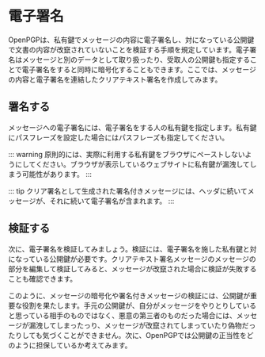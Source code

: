 # 電子署名
OpenPGPは、私有鍵でメッセージの内容に電子署名し、対になっている公開鍵で文書の内容が改竄されていないことを検証する手順を規定しています。電子署名はメッセージと別のデータとして取り扱ったり、受取人の公開鍵も指定することで電子署名をすると同時に暗号化することもできます。ここでは、メッセージの内容と電子署名を連結したクリアテキスト署名を作成してみます。

## 署名する
メッセージへの電子署名には、電子署名をする人の私有鍵を指定します。私有鍵にパスフレーズを設定した場合にはパスフレーズも指定してください。

::: warning
原則的には、実際に利用する私有鍵をブラウザにペーストしないようにしてください。ブラウザが表示しているウェブサイトに私有鍵が漏洩してしまう可能性があります。
:::

<ClientOnly><ClearSign section="sign" /></ClientOnly>

::: tip
クリア署名として生成された署名付きメッセージには、ヘッダに続いてメッセージが、それに続いて電子署名が含まれます。
:::

## 検証する
次に、電子署名を検証してみましょう。検証には、電子署名を施した私有鍵と対になっている公開鍵が必要です。クリアテキスト署名メッセージのメッセージの部分を編集して検証してみると、メッセージが改竄された場合に検証が失敗することも確認できます。

<ClientOnly><VerifyClearSign section="sign" /></ClientOnly>

このように、メッセージの暗号化や署名付きメッセージの検証には、公開鍵が重要な役割を果たします。手元の公開鍵が、自分がメッセージをやりとりしていると思っている相手のものではなく、悪意の第三者のものだった場合には、メッセージが漏洩してしまったっり、メッセージが改竄されてしまっていたり偽物だったりしても気づくことができません。次に、OpenPGPでは公開鍵の正当性をどのように担保しているか考えてみます。

